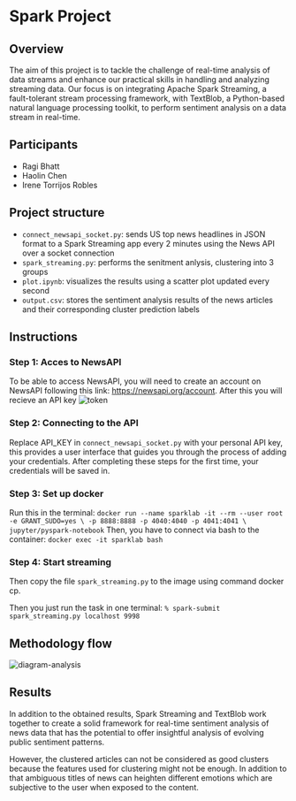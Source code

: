 # Spark Project

## Overview

The aim of this project is to tackle the challenge of real-time analysis of data streams and enhance our practical skills in handling and analyzing streaming data. Our focus is on integrating Apache Spark Streaming, a fault-tolerant stream processing framework, with TextBlob, a Python-based natural language processing toolkit, to perform sentiment analysis on a data stream in real-time.

## Participants
- Ragi Bhatt
- Haolin Chen
- Irene Torrijos Robles

## Project structure
- `connect_newsapi_socket.py`: sends US top news headlines in JSON format to a Spark Streaming app every 2 minutes using the News API over a socket connection
- `spark_streaming.py`: performs the senitment anlysis, clustering into 3 groups
- `plot.ipynb`: visualizes the results using a scatter plot updated every second
- `output.csv`: stores the sentiment analysis results of the news articles and their corresponding cluster prediction labels

## Instructions

### Step 1: Acces to NewsAPI
To be able to access NewsAPI, you will need to create an account on NewsAPI following this link: https://newsapi.org/account. After this you will recieve an API key
![token](https://user-images.githubusercontent.com/37112474/235745202-43bb1135-5380-4aec-9cae-fee6d400c6c2.png)


### Step 2: Connecting to the API
Replace API_KEY in `connect_newsapi_socket.py` with your personal API key, this provides a user interface that guides you through the process of adding your credentials. After completing these steps for the first time, your credentials will be saved in.


### Step 3: Set up docker
Run this in the terminal:
`docker run --name sparklab -it --rm --user root -e GRANT_SUDO=yes \
-p 8888:8888 -p 4040:4040 -p 4041:4041 \
jupyter/pyspark-notebook`
Then, you have to connect via bash to the container:
`docker exec -it sparklab bash`


### Step 4: Start streaming 
Then copy the file `spark_streaming.py` to the image using command docker cp.

Then you just run the task in one terminal:
`% spark-submit spark_streaming.py localhost 9998`

## Methodology flow
![diagram-analysis](https://user-images.githubusercontent.com/37112474/235746437-61c83971-5fba-4f5d-b6a9-f5f4c0c08abe.png)

## Results
In addition to the obtained results, Spark Streaming and TextBlob work together to create a solid framework for real-time sentiment analysis of news data that has the potential to offer insightful analysis of evolving public sentiment patterns.

However, the clustered articles can not be considered as good clusters because the features used for clustering might not be enough. In addition to that ambiguous titles of news can heighten different emotions which are subjective to the user when exposed to the content.

